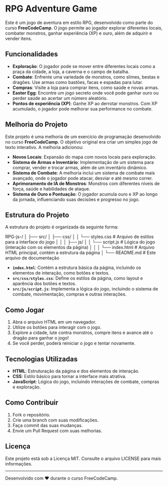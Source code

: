 # RPG Adventure Game

Este é um jogo de aventura em estilo RPG, desenvolvido como parte do curso **FreeCodeCamp**. O jogo permite ao jogador explorar diferentes locais, combater monstros, ganhar experiência (XP) e ouro, além de adquirir e vender itens.

## Funcionalidades

- **Exploração**: O jogador pode se mover entre diferentes locais como a praça da cidade, a loja, a caverna e o campo de batalha.
- **Combate**: Enfrente uma variedade de monstros, como slimes, bestas e dragões. Use armas como bastões, facas e espadas para lutar.
- **Compras**: Visite a loja para comprar itens, como saúde e novas armas.
- **Easter Egg**: Encontre um jogo secreto onde você pode ganhar ouro ou perder saúde ao acertar um número aleatório.
- **Pontos de experiência (XP)**: Ganhe XP ao derrotar monstros. Com XP acumulado, o jogador pode melhorar sua performance no combate.

## Melhoria do Projeto

Este projeto é uma melhoria de um exercício de programação desenvolvido no curso **FreeCodeCamp**. O objetivo original era criar um simples jogo de texto interativo. A melhoria adicionou:

- **Novos Locais**: Expansão do mapa com novos locais para exploração.
- **Sistema de Armas e Inventário**: Implementação de um sistema para comprar, vender e trocar armas, além de um inventário dinâmico.
- **Sistema de Combate**: A melhoria inclui um sistema de combate mais avançado, onde o jogador pode atacar, desviar e até mesmo correr.
- **Aprimoramento de IA de Monstros**: Monstros com diferentes níveis de força, saúde e habilidades de ataque.
- **Sistema de Ouro e Pontuação**: O jogador acumula ouro e XP ao longo da jornada, influenciando suas decisões e progresso no jogo.

## Estrutura do Projeto

A estrutura do projeto é organizada da seguinte forma:

RPG-js-/
│ ├── src/ 
│ ├── css/ 
│ │ └── styles.css # Arquivo de estilos para a interface do jogo 
│ │ │ ├── js/
│ │ └── script.js # Lógica do jogo (interação com os elementos da página) 
│ │ │ └── index.html # Arquivo HTML principal, contém a estrutura da página 
│ └── README.md # Este arquivo de documentação 


- **`index.html`**: Contém a estrutura básica da página, incluindo os elementos de interação, como botões e textos.
- **`src/css/styles.css`**: Define os estilos da página, como layout e aparência dos botões e textos.
- **`src/js/script.js`**: Implementa a lógica do jogo, incluindo o sistema de combate, movimentação, compras e outras interações.

## Como Jogar

1. Abra o arquivo HTML em um navegador.
2. Utilize os botões para interagir com o jogo.
3. Explore a cidade, lute contra monstros, compre itens e avance até o dragão para ganhar o jogo!
4. Se você perder, poderá reiniciar o jogo e tentar novamente.

## Tecnologias Utilizadas

- **HTML**: Estruturação da página e dos elementos de interação.
- **CSS**: Estilo básico para tornar a interface mais atrativa.
- **JavaScript**: Lógica do jogo, incluindo interações de combate, compras e exploração.

## Como Contribuir

1. Fork o repositório.
2. Crie uma branch com suas modificações.
3. Faça commit das suas mudanças.
4. Envie um Pull Request com suas melhorias.

## Licença

Este projeto está sob a Licença MIT. Consulte o arquivo LICENSE para mais informações.

---

Desenvolvido com ❤️ durante o curso FreeCodeCamp.
